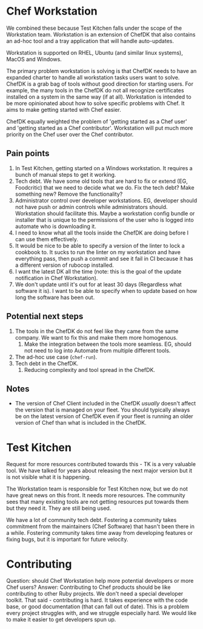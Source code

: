 # Chef Workstation

We combined these because Test Kitchen falls under the scope of the Workstation team. Workstation is an extension of ChefDK that also contains an ad-hoc tool and a tray application that will handle auto-updates.

Workstation is supported on RHEL, Ubuntu (and similar linux systems), MacOS and Windows.

The primary problem workstation is solving is that ChefDK needs to have an expanded charter to handle all workstation tasks users want to solve. ChefDK is a grab bag of tools without good direction for starting users. For example, the many tools in the ChefDK do not all recognize certificates installed on a system in the same way (if at all). Workstation is intended to be more opinionated about how to solve specific problems with Chef. It aims to make getting started with Chef easier.

ChefDK equally weighted the problem of 'getting started as a Chef user' and 'getting started as a Chef contributor'. Workstation will put much more priority on the Chef user over the Chef contributor. 

## Pain points

1. In Test Kitchen, getting started on a Windows workstation. It requires a bunch of manual steps to get it working.
1. Tech debt. We have some old tools that are hard to fix or extend (EG, Foodcritic) that we need to decide what we do. Fix the tech debt? Make something new? Remove the functionality?
1. Administrator control over developer workstations. EG, developer should not have push or admin controls while administrators should. Workstation should facilitate this. Maybe a workstation config bundle or installer that is unique to the permissions of the user who is logged into automate who is downloading it.
1. I need to know what all the tools inside the ChefDK are doing before I can use them effectively.
1. It would be nice to be able to specify a version of the linter to lock a cookbook to. It sucks to run the linter on my workstation and have everything pass, then push a commit and see it fail in CI because it has a different version of rubocop installed.
1. I want the latest DK all the time (note: this is the goal of the update notification in Chef Workstation).
1. We don't update until it's out for at least 30 days (Regardless what software it is). I want to be able to specify when to update based on how long the software has been out.

## Potential next steps

1. The tools in the ChefDK do not feel like they came from the same company. We want to fix this and make them more homogenous.
    1. Make the integration between the tools more seamless. EG, should not need to log into Automate from multiple different tools.
1. The ad-hoc use case (`chef-run`).
1. Tech debt in the ChefDK.
    1. Reducing complexity and tool spread in the ChefDK.

## Notes

* The version of Chef Client included in the ChefDK *usually* doesn't affect the version that is managed on your fleet. You should typically always be on the latest version of ChefDK even if your fleet is running an older version of Chef than what is included in the ChefDK.

# Test Kitchen

Request for more resources contributed towards this - TK is a very valuable tool. We have talked for years about releasing the next major version but it is not visible what it is happening.

The Workstation team is responsible for Test Kitchen now, but we do not have great news on this front. It needs more resources. The community sees that many existing tools are not getting resources put towards them but they need it. They are still being used.

We have a lot of community tech debt. Fostering a community takes commitment from the maintainers (Chef Software) that hasn't been there in a while. Fostering community takes time away from developing features or fixing bugs, but it is important for future velocity.

# Contributing

Question: should Chef Workstation help more potential developers or more Chef users?
Answer: Contributing to Chef products should be like contributing to other Ruby projects. We don't need a special developer toolkit. That said - contributing is hard. It takes experience with the code base, or good documentation (that can fall out of date). This is a problem every project struggles with, and we struggle especially hard. We would like to make it easier to get developers spun up.